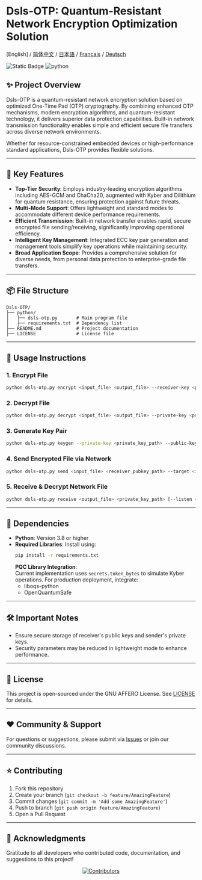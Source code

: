 # Dsls-OTP: Quantum-Resistant Network Encryption Optimization Solution

[English] / [简体中文](README_CN.md) / [日本語](README_JP.md) / [Français](README_FR.md) / [Deutsch](README_DE.md)

![Static Badge](https://img.shields.io/badge/License_GNU_AFFERO-0?logo=gnu&color=8A2BE2)
<img src="https://img.shields.io/badge/python-3.10 ~ 3.13 -blue.svg" alt="python">

## ✨ Project Overview

Dsls-OTP is a quantum-resistant network encryption solution based on optimized One-Time Pad (OTP) cryptography. By combining enhanced OTP mechanisms, modern encryption algorithms, and quantum-resistant technology, it delivers superior data protection capabilities. Built-in network transmission functionality enables simple and efficient secure file transfers across diverse network environments.

Whether for resource-constrained embedded devices or high-performance standard applications, Dsls-OTP provides flexible solutions.

---

## 🚀 Key Features

- **Top-Tier Security**: Employs industry-leading encryption algorithms including AES-GCM and ChaCha20, augmented with Kyber and Dilithium for quantum resistance, ensuring protection against future threats.
- **Multi-Mode Support**: Offers lightweight and standard modes to accommodate different device performance requirements.
- **Efficient Transmission**: Built-in network transfer enables rapid, secure encrypted file sending/receiving, significantly improving operational efficiency.
- **Intelligent Key Management**: Integrated ECC key pair generation and management tools simplify key operations while maintaining security.
- **Broad Application Scope**: Provides a comprehensive solution for diverse needs, from personal data protection to enterprise-grade file transfers.

---

## 📦 File Structure

```
Dsls-OTP/
├── python/
│   ├── dsls-otp.py       # Main program file
│   ├── requirements.txt  # Dependency list
├── README.md             # Project documentation
├── LICENSE               # License file
```

---

## 📖 Usage Instructions

### 1. Encrypt File
```bash
python dsls-otp.py encrypt <input_file> <output_file> --receiver-key <public_key_path> [--lightweight]
```

### 2. Decrypt File
```bash
python dsls-otp.py decrypt <input_file> <output_file> --private-key <private_key_path> [--password <key_password>]
```

### 3. Generate Key Pair
```bash
python dsls-otp.py keygen --private-key <private_key_path> --public-key <public_key_path> [--password <key_password>]
```

### 4. Send Encrypted File via Network
```bash
python dsls-otp.py send <input_file> <receiver_pubkey_path> --target <ip:port> [--lightweight]
```

### 5. Receive & Decrypt Network File
```bash
python dsls-otp.py receive <output_file> <private_key_path> [--listen <address:port>] [--password <key_password>]
```

---

## 🔧 Dependencies

- **Python**: Version 3.8 or higher
- **Required Libraries**: Install using:
  ```bash
  pip install -r requirements.txt
  ```
  **PQC Library Integration**:  
  Current implementation uses `secrets.token_bytes` to simulate Kyber operations. For production deployment, integrate:
    - liboqs-python
    - OpenQuantumSafe

---

## 🛠️ Important Notes

- Ensure secure storage of receiver's public keys and sender's private keys.
- Security parameters may be reduced in lightweight mode to enhance performance.

---

## 📜 License

This project is open-sourced under the GNU AFFERO License. See [LICENSE](LICENSE) for details.

---

## ❤️ Community & Support

For questions or suggestions, please submit via [Issues](https://github.com/DslsDZC/Dsls-OTP/issues) or join our community discussions.

---

## ⭐ Contributing

1. Fork this repository
2. Create your branch (`git checkout -b feature/AmazingFeature`)
3. Commit changes (`git commit -m 'Add some AmazingFeature'`)
4. Push to branch (`git push origin feature/AmazingFeature`)
5. Open a Pull Request

---

## 🌟 Acknowledgments

Gratitude to all developers who contributed code, documentation, and suggestions to this project!

<p align="center">
  <a href="https://github.com/DslsDZC/Dsls-OTP/graphs/contributors">
    <img src="https://contrib.rocks/image?repo=DslsDZC/Dsls-OTP" alt="Contributors">
  </a>
</p>